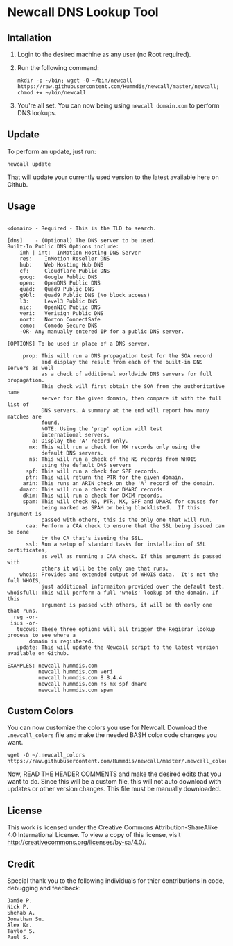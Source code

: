 # Newcall DNS Lookup Tool

## Intallation

1. Login to the desired machine as any user (no Root required).
2. Run the following command:

    `mkdir -p ~/bin; wget -O ~/bin/newcall https://raw.githubusercontent.com/Hummdis/newcall/master/newcall; chmod +x ~/bin/newcall`

3. You're all set. You can now being using `newcall domain.com` to perform DNS lookups.

## Update
To perform an update, just run:

    newcall update

That will update your currently used version to the latest available here on Github.

## Usage

```Usage: newcall <domain> [dns | ..OPTIONS..]

<domain> - Required - This is the TLD to search.

[dns]    - (Optional) The DNS server to be used.
Built-In Public DNS Options include:
    imh | int:	InMotion Hosting DNS Server
    res:	InMotion Reseller DNS
    hub: 	Web Hosting Hub DNS
    cf:		Cloudflare Public DNS
    goog:	Google Public DNS
    open: 	OpenDNS Public DNS
    quad: 	Quad9 Public DNS
    q9bl: 	Quad9 Public DNS (No block access)
    l3:		Level3 Public DNS
    nic:	OpenNIC Public DNS
    veri:	Verisign Public DNS
    nort:	Norton ConnectSafe
    como:	Comodo Secure DNS
    -OR- Any manually entered IP for a public DNS server.

[OPTIONS] To be used in place of a DNS server.

     prop: This will run a DNS propagation test for the SOA record
           and display the result from each of the built-in DNS servers as well
           as a check of additional worldwide DNS servers for full propagation.
           This check will first obtain the SOA from the authoritative name
           server for the given domain, then compare it with the full list of
           DNS servers. A summary at the end will report how many matches are
           found.
           NOTE: Using the 'prop' option will test
           international servers.
        a: Display the 'A' record only.
       mx: This will run a check for MX records only using the
           default DNS servers.
       ns: This will run a check of the NS records from WHOIS
           using the default DNS servers
      spf: This will run a check for SPF records.
      ptr: This will return the PTR for the given domain.
     arin: This runs an ARIN check on the 'A' record of the domain.
    dmarc: This will run a check for DMARC records.
     dkim: This will run a check for DKIM records.
     spam: This will check NS, PTR, MX, SPF and DMARC for causes for
           being marked as SPAM or being blacklisted.  If this argument is
           passed with others, this is the only one that will run.
      caa: Perform a CAA check to ensure that the SSL being issued can be done
           by the CA that's issuing the SSL.
      ssl: Run a setup of standard tasks for installation of SSL certificates,
           as well as running a CAA check. If this argument is passed with
           others it will be the only one that runs.
    whois: Provides and extended output of WHOIS data.  It's not the full WHOIS,
           just additional informaiton provided over the default test.
whoisfull: This will perform a full 'whois' lookup of the domain. If this
           argument is passed with others, it will be th eonly one that runs.
  reg -or-
 isus -or-
   tucows: These three options will all trigger the Regisrar lookup process to see where a
	   domain is registered.
   update: This will update the Newcall script to the latest version available on Github.

EXAMPLES: newcall hummdis.com
          newcall hummdis.com veri
          newcall hummdis.com 8.8.4.4
          newcall hummdis.com ns mx spf dmarc
          newcall hummdis.com spam
```

## Custom Colors
You can now customize the colors you use for Newcall.  Download the `.newcall_colors` file and make the needed BASH color code changes you want.

    wget -O ~/.newcall_colors https://raw.githubusercontent.com/Hummdis/newcall/master/.newcall_colors

Now, READ THE HEADER COMMENTS and make the desired edits that you want to do.  Since this will be a custom file, this will not auto download with updates or other version changes. This file must be manually downloaded.

## License
This work is licensed under the Creative Commons Attribution-ShareAlike 4.0 International License. To view a copy of this license, visit http://creativecommons.org/licenses/by-sa/4.0/.

## Credit
Special thank you to the following individuals for thier contributions in code, debugging and feedback:

    Jamie P.
    Nick P.
    Shehab A.
    Jonathan Su.
    Alex Kr.
    Taylor S.
    Paul S.
